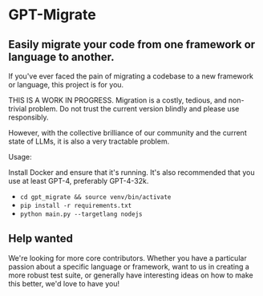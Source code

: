 # GPT-Migrate

## Easily migrate your code from one framework or language to another.

If you've ever faced the pain of migrating a codebase to a new framework or language, this project is for you. 

THIS IS A WORK IN PROGRESS. Migration is a costly, tedious, and non-trivial problem. Do not trust the current version blindly and please use responsibly.

However, with the collective brilliance of our community and the current state of LLMs, it is also a very tractable problem.

Usage:

Install Docker and ensure that it's running. It's also recommended that you use at least GPT-4, preferably GPT-4-32k.

- `cd gpt_migrate && source venv/bin/activate`
- `pip install -r requirements.txt`
- `python main.py --targetlang nodejs`

## Help wanted
We're looking for more core contributors. Whether you have a particular passion about a specific language or framework, want to us in creating a more robust test suite, or generally have interesting ideas on how to make this better, we'd love to have you!